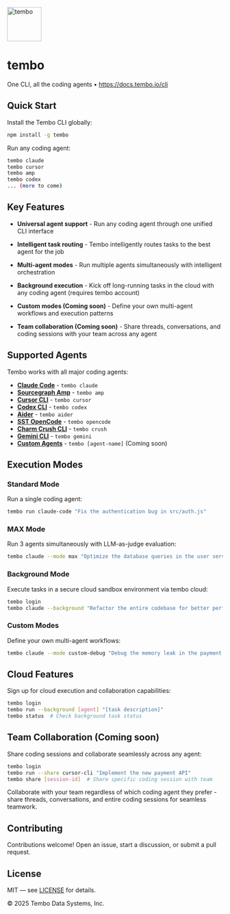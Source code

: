 <img src='https://github.com/user-attachments/assets/4659578d-18df-451a-9607-fd8eb3dbbbe0' alt='tembo' width='80px' height='80px'/>
<h1>tembo</h1>

<p>One CLI, all the coding agents • <a href="https://docs.tembo.io/cli">https://docs.tembo.io/cli</a></p>

## Quick Start

Install the Tembo CLI globally:

```bash
npm install -g tembo
```

Run any coding agent:

```bash
tembo claude
tembo cursor
tembo amp
tembo codex
... (more to come)
```

## Key Features

- **Universal agent support** - Run any coding agent through one unified CLI interface

- **Intelligent task routing** - Tembo intelligently routes tasks to the best agent for the job

- **Multi-agent modes** - Run multiple agents simultaneously with intelligent orchestration

- **Background execution** - Kick off long-running tasks in the cloud with any coding agent (requires tembo account)

- **Custom modes (Coming soon)** - Define your own multi-agent workflows and execution patterns

- **Team collaboration (Coming soon)** - Share threads, conversations, and coding sessions with your team across any agent

## Supported Agents

Tembo works with all major coding agents:

- **[Claude Code](https://docs.anthropic.com/en/docs/claude-code)** - `tembo claude`
- **[Sourcegraph Amp](https://sourcegraph.com/amp)** - `tembo amp`
- **[Cursor CLI](https://cursor.com/cli)** - `tembo cursor`
- **[Codex CLI](https://openai.com/codex/)** - `tembo codex`
- **[Aider](https://aider.chat/)** - `tembo aider`
- **[SST OpenCode](https://github.com/sst/opencode)** - `tembo opencode`
- **[Charm Crush CLI](https://github.com/charmbracelet/crush)** - `tembo crush`
- **[Gemini CLI](https://github.com/google-gemini/gemini-cli)** - `tembo gemini`
- **[Custom Agents](https://docs.tembo.io/cli/custom-agents)** - `tembo [agent-name]` (Coming soon)

## Execution Modes

### Standard Mode

Run a single coding agent:

```bash
tembo run claude-code "Fix the authentication bug in src/auth.js"
```

### MAX Mode

Run 3 agents simultaneously with LLM-as-judge evaluation:

```bash
tembo claude --mode max "Optimize the database queries in the user service"
```

### Background Mode

Execute tasks in a secure cloud sandbox environment via tembo cloud:

```bash
tembo login
tembo claude --background "Refactor the entire codebase for better performance"
```

### Custom Modes

Define your own multi-agent workflows:

```bash
tembo claude --mode custom-debug "Debug the memory leak in the payment processor"
```

## Cloud Features

Sign up for cloud execution and collaboration capabilities:

```bash
tembo login
tembo run --background [agent] "[task description]"
tembo status  # Check background task status
```

## Team Collaboration (Coming soon)

Share coding sessions and collaborate seamlessly across any agent:

```bash
tembo login
tembo run --share cursor-cli "Implement the new payment API"
tembo share [session-id]  # Share specific coding session with team
```

Collaborate with your team regardless of which coding agent they prefer - share threads, conversations, and entire coding sessions for seamless teamwork.

## Contributing

Contributions welcome! Open an issue, start a discussion, or submit a pull request.

## License

MIT — see [LICENSE](./LICENSE) for details.

© 2025 Tembo Data Systems, Inc.
